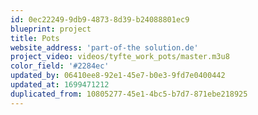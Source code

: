 ```yaml
---
id: 0ec22249-9db9-4873-8d39-b24088801ec9
blueprint: project
title: Pots
website_address: 'part-of-the solution.de'
project_video: videos/tyfte_work_pots/master.m3u8
color_field: '#2284ec'
updated_by: 06410ee8-92e1-45e7-b0e3-9fd7e0400442
updated_at: 1699471212
duplicated_from: 10805277-45e1-4bc5-b7d7-871ebe218925
---
```

